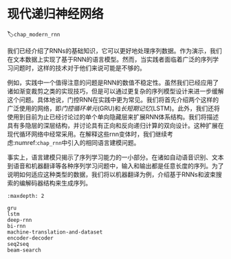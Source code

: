 # 现代递归神经网络
:label:`chap_modern_rnn`

我们已经介绍了RNNs的基础知识，它可以更好地处理序列数据。作为演示，我们在文本数据上实现了基于RNN的语言模型。然而，当实践者面临着广泛的序列学习问题时，这样的技术对于他们来说可能是不够的。

例如，实践中一个值得注意的问题是RNN的数值不稳定性。虽然我们已经应用了诸如渐变裁剪之类的实现技巧，但是可以通过更复杂的序列模型设计来进一步缓解这个问题。具体地说，门控RNN在实践中更为常见。我们将首先介绍两个这样的广泛使用的网络，即*门控循环单元*(GRU)和*长短期记忆*(LSTM)。此外，我们还将使用到目前为止已经讨论过的单个单向隐藏层来扩展RNN体系结构。我们将描述具有多隐层的深层结构，并讨论具有正向和反向递归计算的双向设计。这种扩展在现代循环网络中经常采用。在解释这些rnn变体时，我们继续考虑:numref:`chap_rnn`中引入的相同语言建模问题。

事实上，语言建模只揭示了序列学习能力的一小部分。在诸如自动语音识别、文本到语音和机器翻译等各种序列学习问题中，输入和输出都是任意长度的序列。为了说明如何适应这种类型的数据，我们将以机器翻译为例，介绍基于RNNs和波束搜索的编解码器结构来生成序列。

```toc
:maxdepth: 2

gru
lstm
deep-rnn
bi-rnn
machine-translation-and-dataset
encoder-decoder
seq2seq
beam-search
```
